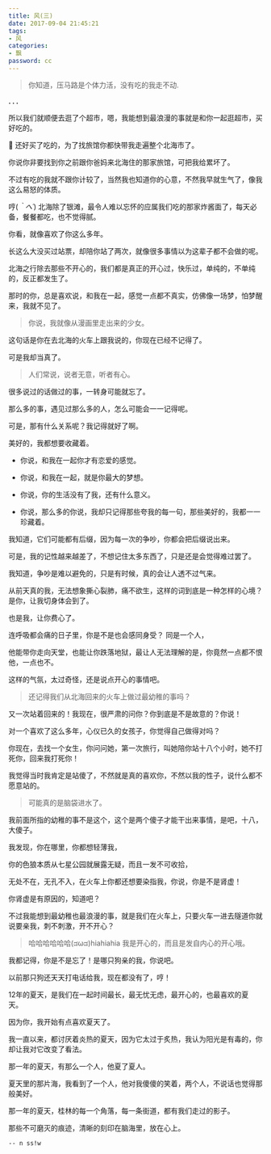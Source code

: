 ```yaml
---
title: 风(三)
date: 2017-09-04 21:45:21
tags:
- 风
categories:
- 飘
password: cc
---
```



> 你知道，压马路是个体力活，没有吃的我走不动.

**. . .**<!-- more -->

所以我们就顺便去逛了个超市，嗯，我能想到最浪漫的事就是和你一起逛超市，买好吃的。

😬 还好买了吃的，为了找旅馆你都快带我走遍整个北海市了。

你说你非要找到你之前跟你爸妈来北海住的那家旅馆，可把我给累坏了。

不过有吃的我就不跟你计较了，当然我也知道你的心意，不然我早就生气了，像我这么易怒的体质。

哼(*｀へ´*) 北海除了银滩，最令人难以忘怀的应属我们吃的那家炸酱面了，每天必备，餐餐都吃，也不觉得腻。

你看，就像喜欢了你这么多年。

长这么大没买过站票，却陪你站了两次，就像很多事情以为这辈子都不会做的呢。

北海之行除去那些不开心的，我们都是真正的开心过，快乐过，单纯的，不单纯的，反正都发生了。

那时的你，总是喜欢说，和我在一起，感觉一点都不真实，仿佛像一场梦，怕梦醒来，我就不见了。

> 你说，我就像从漫画里走出来的少女。

这句话是你在去北海的火车上跟我说的，你现在已经不记得了。

可是我却当真了。

> 人们常说，说者无意，听者有心。

很多说过的话做过的事，一转身可能就忘了。

那么多的事，遇见过那么多的人，怎么可能会一一记得呢。

可是，那有什么关系呢？我记得就好了啊。

美好的，我都想要收藏着。

- 你说，和我在一起你才有恋爱的感觉。

- 你说，和我在一起，就是你最大的梦想。

- 你说，你的生活没有了我，还有什么意义。

- 你说，那么多的你说，我却只记得那些夸我的每一句，那些美好的，我都一一珍藏着。

我知道，它们可能都有后缀，因为每一次的争吵，你都会把后缀说出来。

可是，我的记性越来越差了，不想记住太多东西了，只是还是会觉得难过罢了。

我知道，争吵是难以避免的，只是有时候，真的会让人透不过气来。

从前天真的我，无法想象撕心裂肺，痛不欲生，这样的词到底是一种怎样的心境？是你，让我切身体会到了。

也是我，让你费心了。

连呼吸都会痛的日子里，你是不是也会感同身受？ 同是一个人，

他能带你走向天堂，也能让你跌落地狱，最让人无法理解的是，你竟然一点都不恨他，一点也不。

这样的气氛，太过奇怪，还是说点开心的事情吧。

> 还记得我们从北海回来的火车上做过最幼稚的事吗？

又一次站着回来的！我现在，很严肃的问你？你到底是不是故意的？你说！

对一个喜欢了这么多年，心仪已久的女孩子，你觉得自己做得对吗？

你现在，去找一个女生，你问问她，第一次旅行，叫她陪你站十八个小时，她不打死你，回来我打死你！ 

我觉得当时我肯定是站傻了，不然就是真的喜欢你，不然以我的性子，说什么都不愿意站的。

> 可能真的是脑袋进水了。

我前面所指的幼稚的事不是这个，这个是两个傻子才能干出来事情，是吧，十八，大傻子。

我发现，你在哪里，你都想轻薄我，

你的色狼本质从七星公园就展露无疑，而且一发不可收拾，

无处不在，无孔不入，在火车上你都还想要染指我，你说，你是不是肾虚！

你肾虚是有原因的，知道吧？ 

不过我能想到最幼稚也最浪漫的事，就是我们在火车上，只要火车一进去隧道你就说要亲我，刺不刺激，开不开心？

> 哈哈哈哈哈哈(ಡωಡ)hiahiahia 我是开心的，而且是发自内心的开心哦。

我都记得，你是不是忘了！是哪只狗亲的我，你说吧。

以前那只狗还天天打电话给我，现在都没有了，哼！ 

12年的夏天，是我们在一起时间最长，最无忧无虑，最开心的，也最喜欢的夏天。

因为你，我开始有点喜欢夏天了。

我一直以来，都讨厌着炎热的夏天，因为它太过于炙热，我认为阳光是有毒的，你却让我对它改变了看法。

那一年的夏天，有那么一个人，他夏了夏人。

夏天里的那片海，我看到了一个人，他对我傻傻的笑着，两个人，不说话也觉得那般美好。

那一年的夏天，桂林的每一个角落，每一条街道，都有我们走过的影子。

那些不可磨灭的痕迹，清晰的刻印在脑海里，放在心上。

`-- n ss!w`